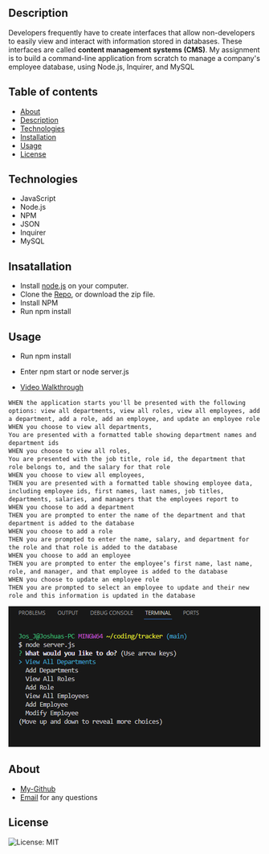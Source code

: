 ## Description

Developers frequently have to create interfaces that allow non-developers to easily view and interact with information stored in databases. These interfaces are called **content management systems (CMS)**. My  assignment  is to build a command-line application from scratch to manage a company's employee database, using Node.js, Inquirer, and MySQL


## Table of contents

- [About](#about)
- [Description](#description)
- [Technologies](#technologies)
- [Installation](#installation)
- [Usage](#usage)
- [License](#license)


## Technologies

- JavaScript
- Node.js
- NPM
- JSON
- Inquirer
- MySQL


## Insatallation

- Install [node.js](https://nodejs.org/en) on your computer. 
- Clone the [Repo](https://github.com/JIF945/tracker), or download the zip file.
- Install NPM
- Run npm install


## Usage
- Run npm install
- Enter npm start or node server.js

- [Video Walkthrough](https://drive.google.com/file/d/1bLK60T9XJi2oB0PKEmClMTdZp095z_OU/view)


  
```
WHEN the application starts you'll be presented with the following options: view all departments, view all roles, view all employees, add a department, add a role, add an employee, and update an employee role
WHEN you choose to view all departments,
You are presented with a formatted table showing department names and department ids
WHEN you choose to view all roles,
You are presented with the job title, role id, the department that role belongs to, and the salary for that role
WHEN you choose to view all employees,
THEN you are presented with a formatted table showing employee data, including employee ids, first names, last names, job titles, departments, salaries, and managers that the employees report to
WHEN you choose to add a department
THEN you are prompted to enter the name of the department and that department is added to the database
WHEN you choose to add a role
THEN you are prompted to enter the name, salary, and department for the role and that role is added to the database
WHEN you choose to add an employee
THEN you are prompted to enter the employee’s first name, last name, role, and manager, and that employee is added to the database
WHEN you choose to update an employee role
THEN you are prompted to select an employee to update and their new role and this information is updated in the database
```
  ![screenshot of tracker](./trackerApp.png)

  


## About
- [My-Github](https://github.com/JIF945)
- [Email](mailto:joshua.james918@gmail.com) for any questions



## License
![License: MIT](https://img.shields.io/badge/License-MIT-orange.svg)

